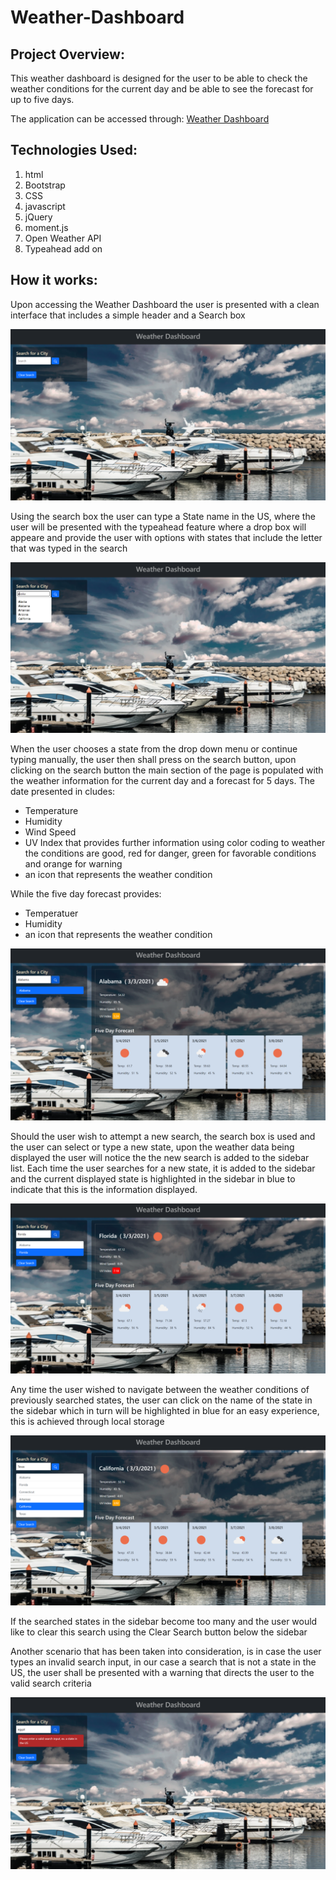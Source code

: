# Weather-Dashboard
## Project Overview:
This weather dashboard is designed for the user to be able to check the weather conditions for the current day and be able to see the forecast for up to five days.

The application can be accessed through: [Weather Dashboard](https://nohaashraf85.github.io/Weather-Dashboard/)

## Technologies Used:
1. html
2. Bootstrap
3. CSS
4. javascript
5. jQuery
6. moment.js
7. Open Weather API
8. Typeahead add on

## How it works:
Upon accessing the Weather Dashboard the user is presented with a clean interface that includes a simple header and a Search box

![Homepage](./Assets/images/Homepage.png)

Using the search box the user can type a State name in the US, where the user will be presented with the typeahead feature where a drop box will appeare and provide the user with options with states that include the letter that was typed in the search

![SearchTypeAhead](./Assets/images/searchBoxTypeAhead.png)

When the user chooses a state from the drop down menu or continue typing manually, the user then shall press on the search button, upon clicking on the search button the main section of the page is populated with the weather information for the current day and a forecast for 5 days. The date presented in cludes:
* Temperature
* Humidity
* Wind Speed
* UV Index that provides further information using color coding to weather the conditions are good, red for danger, green for favorable conditions and orange for warning
* an icon that represents the weather condition

While the five day forecast provides:
* Temperatuer
* Humidity
* an icon that represents the weather condition

![firstSearch](./Assets/images/firstSearch.png)

Should the user wish to attempt a new search, the search box is used and the user can select or type a new state, upon the weather data being displayed the user will notice the the new search is added to the sidebar list. Each time the user searches for a new state, it is added to the sidebar and the current displayed state is highlighted in the sidebar in blue to indicate that this is the information displayed. 

![secondSearch](./Assets/images/secondSearch.png)

Any time the user wished to navigate between the weather conditions of previously searched states, the user can click on the name of the state in the sidebar which in turn will be highlighted in blue for an easy experience, this is achieved through local storage

![sideBarNavigation](./Assets/images/sideBarNavigation.png)

If the searched states in the sidebar become too many and the user would like to clear this search using the Clear Search button below the sidebar

Another scenario that has been taken into consideration, is in case the user types an invalid search input, in our case a search that is not a state in the US, the user shall be presented with a warning that directs the user to the valid search criteria

![invalidSearch](./Assets/images/invalidSearch.png)



